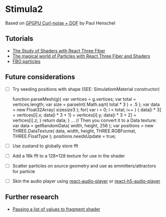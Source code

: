 # Stimula2

Based on [GPGPU Curl-noise + DOF](https://codesandbox.io/s/zgsyn) by Paul Henschel

## Tutorials

- [The Study of Shaders with React Three Fiber](https://blog.maximeheckel.com/posts/the-study-of-shaders-with-react-three-fiber/)
- [The magical world of Particles with React Three Fiber and Shaders](https://blog.maximeheckel.com/posts/the-magical-world-of-particles-with-react-three-fiber-and-shaders/)
- [FBO particles](https://barradeau.com/blog/?p=621)

## Future considerations

- [ ] Try seeding positions with shape (SEE: SimulatiomMaterial constructor)

    function parseMesh(g){
        var vertices = g.vertices;
        var total = vertices.length;
        var size = parseInt( Math.sqrt( total * 3 ) + .5 );
        var data = new Float32Array( size*size*3 );
        for( var i = 0; i < total; i++ ) {
            data[i * 3] = vertices[i].x;
            data[i * 3 + 1] = vertices[i].y;
            data[i * 3 + 2] = vertices[i].z;
        }
        return data;
    }
    ...
    // Then you convert it to a Data texture:
    var data = getRandomData( width, height, 256 );
    var positions = new THREE.DataTexture( data, width, height, THREE.RGBFormat, THREE.FloatType );
    positions.needsUpdate = true;

- [ ] Use zustand to globally store fft
- [ ] Add a 16k fft to a 128\*128 texture for use in the shader
- [ ] Scatter particles on source geometry and use as emmitters/attractors for particle
- [ ] Skin the audio player using [react-audio-player](https://github.com/justinmc/react-audio-player#readme) or [react-h5-audio-player](https://github.com/lhz516/react-h5-audio-player)

## Further research

- [Passing a list of values to fragment shader](https://stackoverflow.com/questions/7954927/passing-a-list-of-values-to-fragment-shader)

